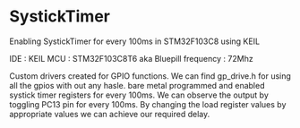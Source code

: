 # SystickTimer
Enabling SystickTimer for every 100ms in STM32F103C8 using KEIL

IDE : KEIL
MCU : STM32F103C8T6 aka Bluepill
frequency : 72Mhz

Custom drivers created for GPIO functions. We can find gp_drive.h for using all the gpios with out any hasle.
bare metal programmed and enabled systick timer registers for every 100ms. We can observe the output by toggling PC13 pin for every 100ms.
By changing the load register values by appropriate values we can achieve our required delay.
